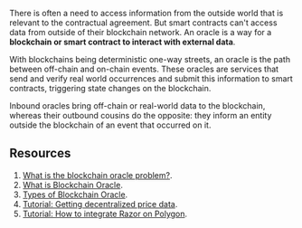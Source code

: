 There is often a need to access information from the outside world that is relevant to the contractual agreement. But smart contracts can't access data from outside of their blockchain network. An oracle is a way for a **blockchain or smart contract to interact with external data**.

With blockchains being deterministic one-way streets, an oracle is the path between off-chain and on-chain events. These oracles are services that send and verify real world occurrences and submit this information to smart contracts, triggering state changes on the blockchain.

Inbound oracles bring off-chain or real-world data to the blockchain, whereas their outbound cousins do the opposite: they inform an entity outside the blockchain of an event that occurred on it.

## Resources

1. [What is the blockchain oracle problem?](https://blog.chain.link/what-is-the-blockchain-oracle-problem/).
1. [What is Blockchain Oracle](https://cryptobriefing.com/what-is-blockchain-oracle/).
2. [Types of Blockchain Oracle](https://blockchainhub.net/blockchain-oracles/).
3. [Tutorial: Getting decentralized price data](https://docs.chain.link/docs/get-the-latest-price).
4. [Tutorial: How to integrate Razor on Polygon](https://docs.razor.network/tutorial/matic/).
